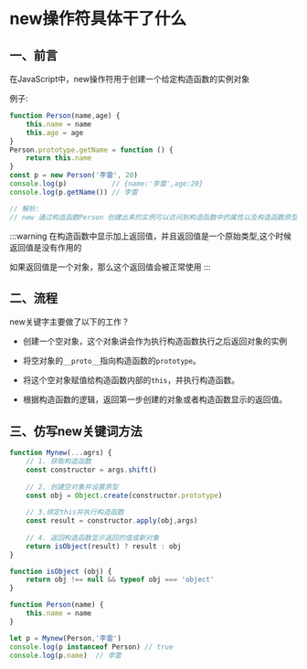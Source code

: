 # new操作符具体干了什么

## 一、前言
在JavaScript中，new操作符用于创建一个给定构造函数的实例对象

例子:
```js
function Person(name,age) {
    this.name = name
    this.age = age
}
Person.prototype.getName = function () {
    return this.name
}
const p = new Person('李雷', 20)
console.log(p)           // {name:'李雷',age:20}
console.log(p.getName()) // 李雷

// 解析:
// new 通过构造函数Person 创建出来的实例可以访问到构造函数中的属性以及构造函数原型链中的属性

```
:::warning
在构造函数中显示加上返回值，并且返回值是一个原始类型,这个时候返回值是没有作用的

如果返回值是一个对象，那么这个返回值会被正常使用
:::

## 二、流程
new关键字主要做了以下的工作？
* 创建一个空对象，这个对象讲会作为执行构造函数执行之后返回对象的实例
  
* 将空对象的`__proto__`指向构造函数的`prototype`。
  
* 将这个空对象赋值给构造函数内部的`this`，并执行构造函数。
  
* 根据构造函数的逻辑，返回第一步创建的对象或者构造函数显示的返回值。


## 三、仿写new关键词方法
```js
function Mynew(...agrs) {
    // 1. 获取构造函数
    const constructor = args.shift()
    
    // 2. 创建空对象并设置原型
    const obj = Object.create(constructor.prototype)
    
    // 3.绑定this并执行构造函数
    const result = constructor.apply(obj,args)
    
    // 4. 返回构造函数显示返回的值或新对象
    return isObject(result) ? result : obj
}

function isObject (obj) {
    return obj !== null && typeof obj === 'object'
}

function Person(name) {
    this.name = name
}

let p = Mynew(Person,'李雷')
console.log(p instanceof Person) // true
console.log(p.name)  // 李雷
```